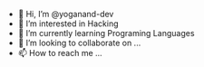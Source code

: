 - 👋 Hi, I’m @yoganand-dev
- 👀 I’m interested in Hacking 
- 🌱 I’m currently learning Programing Languages 
- 💞️ I’m looking to collaborate on ...
- 📫 How to reach me ...

<!---
yoganand-dev/yoganand-dev is a ✨ special ✨ repository because its `README.md` (this file) appears on your GitHub profile.
You can click the Preview link to take a look at your changes.
--->
